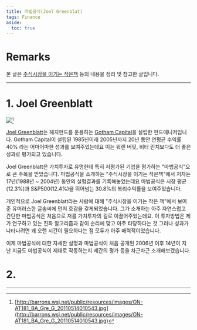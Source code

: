 ```yaml
---
title: 마법공식(Joel Greenblat)
tags: Finance
aside:
  toc: true
---
```


# Remarks
본 글은 [주식시장을 이기는 작은책](https://books.google.co.kr/books?id=mlY3DwAAQBAJ&printsec=frontcover&hl=ko&source=gbs_ge_summary_r&cad=0#v=onepage&q&f=false) 등의 내용을 정리 및 참고한 글입니다.

<!--more-->

---

# 1. Joel Greenblatt
![](http://barrons.wsj.net/public/resources/images/ON-AT181_BA_Gre_G_20110514010543.jpg)[^1]

[Joel Greenblatt](https://en.wikipedia.org/wiki/Joel_Greenblatt)는 헤지펀드를 운용하는 [Gotham Capital](https://www.gothamfunds.com/default.aspx)을 설립한 펀드매니저입니다.
Gotham Capital이 설립된 1985년이래 2005년까지 20년 동안 연평균 수익률 40% 라는 어마어마한 성과를 보여주었는데요 이는 워렌 버핏, 비터 린치보다도 더 좋은 성과로 평가되고 있습니다.

Joel Greenblatt은 가치투자로 유명한데 특히 저평가된 기업을 평가하는 "마법공식"으로 큰 주목을 받았습니다.
마법공식을 소개하는 "주식시장을 이기는 작은책"에서 저자는 17년(1988년 ~ 2004년) 동안의 실험결과를 기록해놓았는데요 마법공식은 시장 평균(12.3%)과 S&P500(12.4%)을 뛰어넘는 30.8%의 복리수익률을 보여주었습니다.

개인적으로 Joel Greenblatt라는 사람에 대해 "주식시장을 이기는 작은 책"에서 보여준 유머러스한 글솜씨에 먼저 호감을 갖게되었습니다. 그가 소개하는 아주 자연스럽고 간단한 마법공식은 처음으로 저를 가치투자의 길로 이끌어주었는데요. 이 투자방법은 제가 연구하고 있는 진화 알고리즘과 같이 순리에 맞고 아주 타당하다는 것 그러나 성과가 나타나려면 꽤 오랜 시간이 필요하다는 점 모두가 아주 매력적이었습니다.

이제 마법공식에 대한 자세한 설명과 마법공식이 처음 공개된 2006년 이후 14년이 지난 지금도 마법공식이 제대로 작동하는지 세간의 평가 등을 차근차근 소개해보겠습니다.

# 2. 

---

[^1]: [http://barrons.wsj.net/public/resources/images/ON-AT181_BA_Gre_G_20110514010543.jpg](http://barrons.wsj.net/public/resources/images/ON-AT181_BA_Gre_G_20110514010543.jpg)